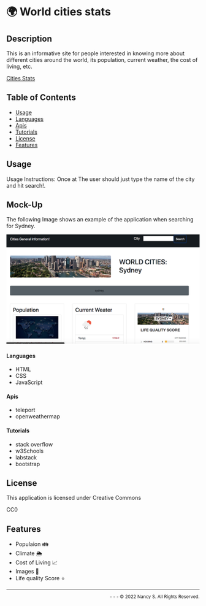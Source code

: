 # 🌍 World cities stats

  ## Description

  This is an informative site for people interested in knowing more about different cities around the world, its population, current weather, the cost of living, etc.

[Cities Stats ](https://nancymile.github.io/Cities-stats/)

  ## Table of Contents

  - [Usage](#usage)
  - [Languages](#languages)
  - [Apis](#apis)
  - [Tutorials](#tutorials)
  - [License](#license)
  - [Features](#features)

  ## Usage

  Usage Instructions:
  Once at
  The user should just type the name of the city and hit search!.

  ## Mock-Up

The following Image shows an example of the application when searching for Sydney.

[![In this case the user is looking for the city Sydney.](./Assets/img/cities-stats.png)]()

####   Languages

- HTML
- CSS
- JavaScript

####   Apis

- teleport
- openweathermap
</p>

####   Tutorials
- stack overflow
- w3Schools
- labstack
- bootstrap
</p>

  ## License

  This application is licensed under Creative Commons

  CC0

  ## Features
  - Populaion 👪
  - Climate 🌦️
  - Cost of Living 📈
  - Images 🌉
  - Life quality Score ⭐️

  <div class="footer" style="text-align:right; font-size:smaller"><hr>
  - - -
© 2022 Nancy S. All Rights Reserved.
</div>